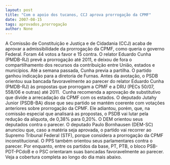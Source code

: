 ```yaml
---
layout: post
title: "Com o apoio dos tucanos, CCJ aprova prorrogação da CPMF"
date: 2007-08-15
tags: aprovados,prorrogação
author: None
---
```

A Comiss&atilde;o de Constitui&ccedil;&atilde;o e Justi&ccedil;a e de Cidadania (CCJ) acaba de aprovar a admissibilidade da prorroga&ccedil;&atilde;o da CPMF, como queria o governo Federal.
Foram 44 votos a favor e 15 contra.
O relator Eduardo Cunha (PMDB-RJ) prev&ecirc; a prorroga&ccedil;&atilde;o at&eacute; 2011, e deixou de fora o compartilhamento dos recursos da contribui&ccedil;&atilde;o entre Uni&atilde;o, estados e munic&iacute;pios. At&eacute; a semana passada, Cunha previa a partilha. O partido ganhou indica&ccedil;&atilde;o para a diretoria de Furnas.
Antes da avota&ccedil;&atilde;o, o PSDB orientou sua bancada favoravelmente ao parecer do relator Eduardo Cunha (PMDB-RJ) &agrave;s propostas que prorrogam a CPMF e a DRU (PECs 50/07, 558/06 e outras) at&eacute; 2011.&nbsp; Cunha recomenda a aprova&ccedil;&atilde;o de substitutivo que divide a arrecada&ccedil;&atilde;o da CPMF com os estados. 
O deputado Jutahy Junior (PSDB-BA) disse que seu partido se mant&eacute;m coerente com vota&ccedil;&otilde;es anteriores sobre prorroga&ccedil;&atilde;o da CPMF. Ele adiantou, por&eacute;m, que, na comiss&atilde;o especial que analisar&aacute; as propostas, o PSDB vai lutar pela redu&ccedil;&atilde;o da al&iacute;quota, de 0,38% para 0,20%.
O DEM orientou seus deputados contra o parecer. O deputado Paulo Bornhausen (DEM-SC) anunciou que, caso a mat&eacute;ria seja aprovada, o partido vai recorrer ao Supremo Tribunal Federal (STF), porque considera a prorroga&ccedil;&atilde;o da CPMF inconstitucional. O PPS tamb&eacute;m orientou seus parlamentares contra o parecer.
Por enquanto, entre os partidos da base, PT, PTB, o bloco PSB-PDT-PCdoB e o PSC orientaram suas bancadas favoravelmente ao parecer.
Veja a cobertura completa ao longo do dia mais abaixo. 